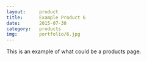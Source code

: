 ```yaml
---
layout: 	product
title:  	Example Product 6
date:   	2015-07-30
category: 	products
img: 		portfolio/6.jpg
---
```

This is an example of what could be a products page.